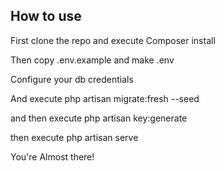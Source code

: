 

## How to use 


First clone the repo and execute 
Composer install 

Then copy .env.example and make .env 

Configure your db credentials 

And execute php artisan migrate:fresh --seed

and then execute php artisan key:generate

then execute php artisan serve 



You're Almost there!
